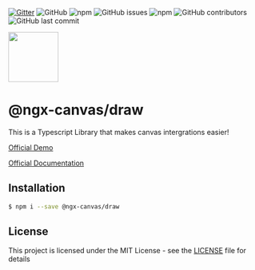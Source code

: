 [![Gitter](https://badges.gitter.im/ngx-canvas/draw.svg)](https://gitter.im/ngx-canvas/draw?utm_source=badge&utm_medium=badge&utm_campaign=pr-badge)
![GitHub](https://img.shields.io/github/license/ngx-canvas/sdk)
![npm](https://img.shields.io/npm/dm/@ngx-canvas/draw)
![GitHub issues](https://img.shields.io/github/issues-raw/ngx-canvas/sdk)
![npm](https://img.shields.io/npm/v/@ngx-canvas/draw)
![GitHub contributors](https://img.shields.io/github/contributors/ngx-canvas/sdk)
![GitHub last commit](https://img.shields.io/github/last-commit/ngx-canvas/sdk)

<img src='https://ngx-canvas.github.io/sdk/assets/icons/icon-512x512.png' width='100'>

# @ngx-canvas/draw

This is a Typescript Library that makes canvas intergrations easier!

[Official Demo](https://ngx-canvas.github.io/demo)

[Official Documentation](https://ngx-canvas.github.io/docs/draw)

## Installation

```sh
$ npm i --save @ngx-canvas/draw
```

## License

This project is licensed under the MIT License - see the [LICENSE](LICENSE.md) file for details